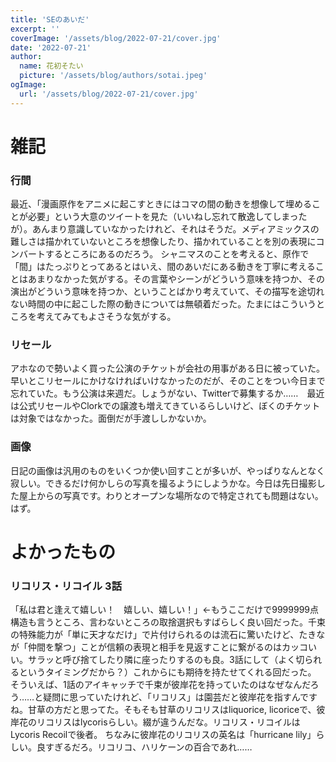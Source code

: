 ```yaml
---
title: 'SEのあいだ'
excerpt: ''
coverImage: '/assets/blog/2022-07-21/cover.jpg'
date: '2022-07-21'
author:
  name: 花初そたい
  picture: '/assets/blog/authors/sotai.jpeg'
ogImage:
  url: '/assets/blog/2022-07-21/cover.jpg'
---
```

# 雑記

### 行間
最近、「漫画原作をアニメに起こすときにはコマの間の動きを想像して埋めることが必要」という大意のツイートを見た（いいねし忘れて散逸してしまったが）。あんまり意識していなかったけれど、それはそうだ。メディアミックスの難しさは描かれていないところを想像したり、描かれていることを別の表現にコンバートするところにあるのだろう。
シャニマスのことを考えると、原作で「間」はたっぷりとってあるとはいえ、間のあいだにある動きを丁寧に考えることはあまりなかった気がする。その言葉やシーンがどういう意味を持つか、その演出がどういう意味を持つか、ということばかり考えていて、その描写を途切れない時間の中に起こした際の動きについては無頓着だった。たまにはこういうところを考えてみてもよさそうな気がする。

### リセール
アホなので勢いよく買った公演のチケットが会社の用事がある日に被っていた。早いとこリセールにかけなければいけなかったのだが、そのことをつい今日まで忘れていた。もう公演は来週だ。しょうがない、Twitterで募集するか……　最近は公式リセールやClorkでの譲渡も増えてきているらしいけど、ぼくのチケットは対象ではなかった。面倒だが手渡ししかないか。

### 画像
日記の画像は汎用のものをいくつか使い回すことが多いが、やっぱりなんとなく寂しい。できるだけ何かしらの写真を撮るようにしようかな。今日は先日撮影した屋上からの写真です。わりとオープンな場所なので特定されても問題はない。はず。

# よかったもの
### リコリス・リコイル 3話
「私は君と逢えて嬉しい！　嬉しい、嬉しい！」←もうここだけで9999999点
構造も言うところ、言わないところの取捨選択もすばらしく良い回だった。千束の特殊能力が「単に天才なだけ」で片付けられるのは流石に驚いたけど、たきなが「仲間を撃つ」ことが信頼の表現と相手を見返すことに繋がるのはカッコいい。サラッと呼び捨てしたり隣に座ったりするのも良。3話にして（よく切られるというタイミングだから？）これからにも期待を持たせてくれる回だった。
そういえば、1話のアイキャッチで千束が彼岸花を持っていたのはなぜなんだろう……と疑問に思っていたけれど、「リコリス」は園芸だと彼岸花を指すんですね。甘草の方だと思ってた。そもそも甘草のリコリスはliquorice, licoriceで、彼岸花のリコリスはlycorisらしい。綴が違うんだな。リコリス・リコイルはLycoris Recoilで後者。
ちなみに彼岸花のリコリスの英名は「hurricane lily」らしい。良すぎるだろ。リコリコ、ハリケーンの百合であれ……